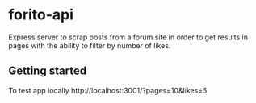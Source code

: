 # forito-api
Express server to scrap posts from a forum site in order to get results in pages with the ability to filter by number of likes.

## Getting started
To test app locally
http://localhost:3001/?pages=10&likes=5